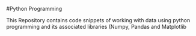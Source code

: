 #Python Programming

This Repository contains code snippets of working with data using python programming and its associated libraries (Numpy, Pandas and Matplotlib
